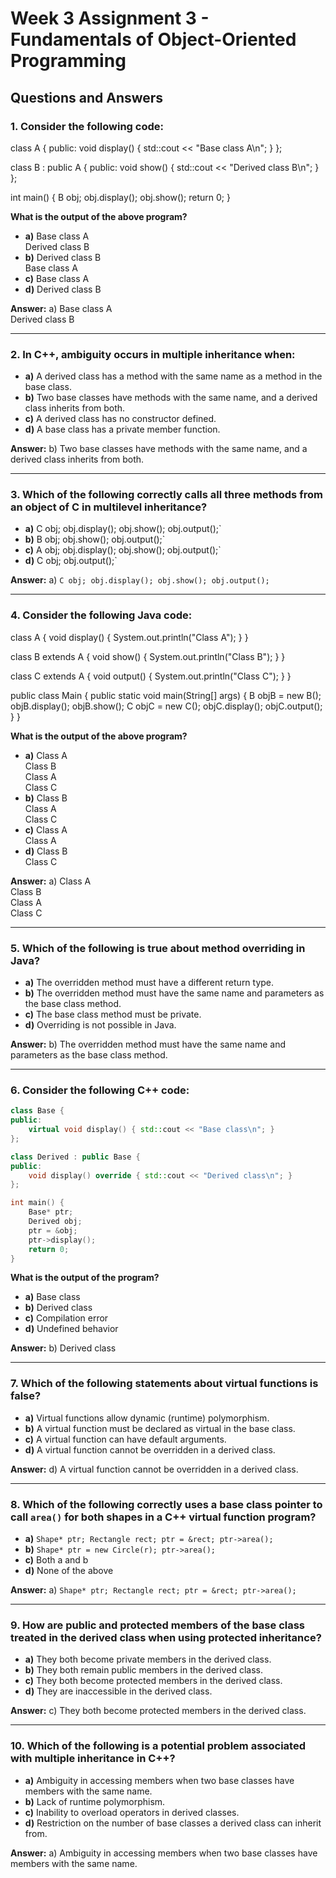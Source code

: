 # **Week 3 Assignment 3 - Fundamentals of Object-Oriented Programming**

## **Questions and Answers**

### **1. Consider the following code:**

class A {
public:
    void display() { std::cout << "Base class A\n"; }
};

class B : public A {
public:
    void show() { std::cout << "Derived class B\n"; }
};

int main() {
    B obj;
    obj.display();
    obj.show();
    return 0;
}

**What is the output of the above program?**

- **a)** Base class A  
  Derived class B  
- **b)** Derived class B  
  Base class A  
- **c)** Base class A  
- **d)** Derived class B  

**Answer:** a) Base class A  
   Derived class B  

---

### **2. In C++, ambiguity occurs in multiple inheritance when:**

- **a)** A derived class has a method with the same name as a method in the base class.  
- **b)** Two base classes have methods with the same name, and a derived class inherits from both.  
- **c)** A derived class has no constructor defined.  
- **d)** A base class has a private member function.  

**Answer:** b) Two base classes have methods with the same name, and a derived class inherits from both.  

---

### **3. Which of the following correctly calls all three methods from an object of C in multilevel inheritance?**

- **a)** C obj; obj.display(); obj.show(); obj.output();`  
- **b)** B obj; obj.show(); obj.output();`  
- **c)** A obj; obj.display(); obj.show(); obj.output();`  
- **d)** C obj; obj.output();`  

**Answer:** a) `C obj; obj.display(); obj.show(); obj.output();`  

---

### **4. Consider the following Java code:**

class A {
    void display() { System.out.println("Class A"); }
}

class B extends A {
    void show() { System.out.println("Class B"); }
}

class C extends A {
    void output() { System.out.println("Class C"); }
}

public class Main {
    public static void main(String[] args) {
        B objB = new B();
        objB.display(); 
        objB.show();
        C objC = new C();
        objC.display(); 
        objC.output();
    }
}

**What is the output of the above program?**

- **a)** Class A  
  Class B  
  Class A  
  Class C  
- **b)** Class B  
  Class A  
  Class C  
- **c)** Class A  
  Class A  
- **d)** Class B  
  Class C  

**Answer:** a) Class A  
   Class B  
   Class A  
   Class C  

---

### **5. Which of the following is true about method overriding in Java?**

- **a)** The overridden method must have a different return type.  
- **b)** The overridden method must have the same name and parameters as the base class method.  
- **c)** The base class method must be private.  
- **d)** Overriding is not possible in Java.  

**Answer:** b) The overridden method must have the same name and parameters as the base class method.  

---

### **6. Consider the following C++ code:**
```cpp
class Base {
public:
    virtual void display() { std::cout << "Base class\n"; }
};

class Derived : public Base {
public:
    void display() override { std::cout << "Derived class\n"; }
};

int main() {
    Base* ptr;
    Derived obj;
    ptr = &obj;
    ptr->display();
    return 0;
}
```
**What is the output of the program?**

- **a)** Base class  
- **b)** Derived class  
- **c)** Compilation error  
- **d)** Undefined behavior  

**Answer:** b) Derived class  

---

### **7. Which of the following statements about virtual functions is false?**

- **a)** Virtual functions allow dynamic (runtime) polymorphism.  
- **b)** A virtual function must be declared as virtual in the base class.  
- **c)** A virtual function can have default arguments.  
- **d)** A virtual function cannot be overridden in a derived class.  

**Answer:** d) A virtual function cannot be overridden in a derived class.  

---

### **8. Which of the following correctly uses a base class pointer to call `area()` for both shapes in a C++ virtual function program?**

- **a)** `Shape* ptr; Rectangle rect; ptr = &rect; ptr->area();`  
- **b)** `Shape* ptr = new Circle(r); ptr->area();`  
- **c)** Both a and b  
- **d)** None of the above  

**Answer:** a) `Shape* ptr; Rectangle rect; ptr = &rect; ptr->area();`  

---

### **9. How are public and protected members of the base class treated in the derived class when using protected inheritance?**

- **a)** They both become private members in the derived class.  
- **b)** They both remain public members in the derived class.  
- **c)** They both become protected members in the derived class.  
- **d)** They are inaccessible in the derived class.  

**Answer:** c) They both become protected members in the derived class.  

---

### **10. Which of the following is a potential problem associated with multiple inheritance in C++?**

- **a)** Ambiguity in accessing members when two base classes have members with the same name.  
- **b)** Lack of runtime polymorphism.  
- **c)** Inability to overload operators in derived classes.  
- **d)** Restriction on the number of base classes a derived class can inherit from.  

**Answer:** a) Ambiguity in accessing members when two base classes have members with the same name.  
